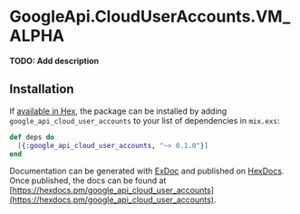 # GoogleApi.CloudUserAccounts.VM_ALPHA

**TODO: Add description**

## Installation

If [available in Hex](https://hex.pm/docs/publish), the package can be installed
by adding `google_api_cloud_user_accounts` to your list of dependencies in `mix.exs`:

```elixir
def deps do
  [{:google_api_cloud_user_accounts, "~> 0.1.0"}]
end
```

Documentation can be generated with [ExDoc](https://github.com/elixir-lang/ex_doc)
and published on [HexDocs](https://hexdocs.pm). Once published, the docs can
be found at [https://hexdocs.pm/google_api_cloud_user_accounts](https://hexdocs.pm/google_api_cloud_user_accounts).
